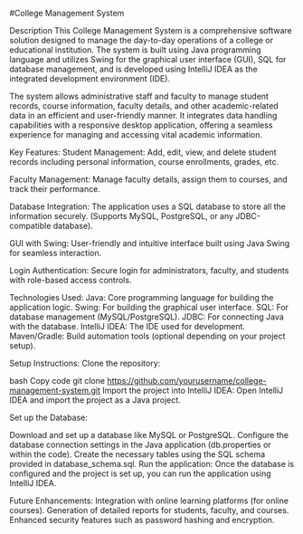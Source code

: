 #College Management System

Description
This College Management System is a comprehensive software solution designed to manage the day-to-day operations of a college or educational institution. The system is built using Java programming language and utilizes Swing for the graphical user interface (GUI), SQL for database management, and is developed using IntelliJ IDEA as the integrated development environment (IDE).

The system allows administrative staff and faculty to manage student records, course information, faculty details, and other academic-related data in an efficient and user-friendly manner. It integrates data handling capabilities with a responsive desktop application, offering a seamless experience for managing and accessing vital academic information.


Key Features:
Student Management: Add, edit, view, and delete student records including personal information, course enrollments, grades, etc.

Faculty Management: Manage faculty details, assign them to courses, and track their performance.

Database Integration: The application uses a SQL database to store all the information securely. (Supports MySQL, PostgreSQL, or any JDBC-compatible database).

GUI with Swing: User-friendly and intuitive interface built using Java Swing for seamless interaction.

Login Authentication: Secure login for administrators, faculty, and students with role-based access controls.

Technologies Used:
Java: Core programming language for building the application logic.
Swing: For building the graphical user interface.
SQL: For database management (MySQL/PostgreSQL).
JDBC: For connecting Java with the database.
IntelliJ IDEA: The IDE used for development.
Maven/Gradle: Build automation tools (optional depending on your project setup).

Setup Instructions:
Clone the repository:

bash
Copy code
git clone https://github.com/yourusername/college-management-system.git
Import the project into IntelliJ IDEA: Open IntelliJ IDEA and import the project as a Java project.

Set up the Database:

Download and set up a database like MySQL or PostgreSQL.
Configure the database connection settings in the Java application (db.properties or within the code).
Create the necessary tables using the SQL schema provided in database_schema.sql.
Run the application: Once the database is configured and the project is set up, you can run the application using IntelliJ IDEA.

Future Enhancements:
Integration with online learning platforms (for online courses).
Generation of detailed reports for students, faculty, and courses.
Enhanced security features such as password hashing and encryption.
